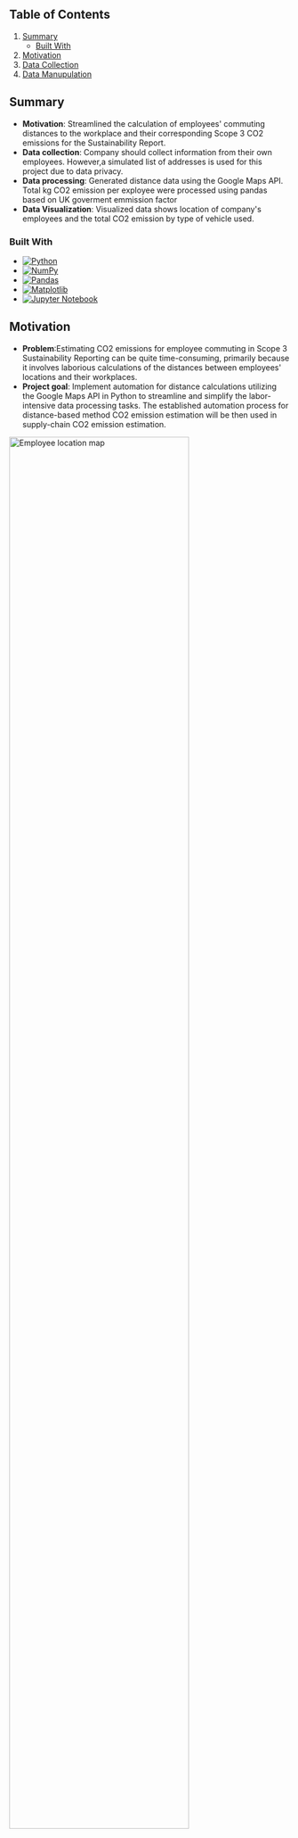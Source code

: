 <!-- anchor tag for back-to-top links -->
<a name="readme-top"></a>

<!-- TABLE OF CONTENTS -->
## Table of Contents
<ol>
  <li>
    <a href="#summary">Summary</a>
    <ul>
      <li><a href="#built-with">Built With</a></li>
    </ul>
  </li>
  <li>
    <a href="#motivation">Motivation</a>
  </li>
  <li>
    <a href="#data-collection">Data Collection</a>
  </li>
  <li>
    <a href="#data-manipulation">Data Manupulation</a>
  </li>
</ol>


<!-- SUMMARY -->
## Summary
+ **Motivation**: Streamlined the calculation of employees' commuting distances to the workplace and their corresponding Scope 3 CO2 emissions for the Sustainability Report. 
+ **Data collection**: Company should collect information from their own employees. However,a simulated list of addresses is used for this project due to data privacy.
+ **Data processing**: Generated distance data using the Google Maps API. Total kg CO2 emission per exployee were processed using pandas based on UK goverment emmission factor
+ **Data Visualization**: Visualized data shows location of company's employees and the total CO2 emission by type of vehicle used.

### Built With
* [![Python][Python-badge]][Python-url]
* [![NumPy][NumPy-badge]][NumPy-url]
* [![Pandas][Pandas-badge]][Pandas-url]
* [![Matplotlib][Matplotlib-badge]][Matplotlib-url]
* [![Jupyter Notebook][JupyterNotebook-badge]][JupyterNotebook-url]


<!-- MOTIVATION -->
## Motivation
+ **Problem**:Estimating CO2 emissions for employee commuting in Scope 3 Sustainability Reporting can be quite time-consuming, primarily because it involves laborious calculations of the distances between employees' locations and their workplaces.
+ **Project goal**: Implement automation for distance calculations utilizing the Google Maps API in Python to streamline and simplify the labor-intensive data processing tasks. The established automation process for distance-based method CO2 emission estimation will be then used in supply-chain CO2 emission estimation.

<img src="images/map.html" alt="Employee location map" width="80%"> 

<!-- DATA COLLECTION -->
## Data Collection
+ In the simulated dataset, information on 180 property listings from an online real estate platform is collected to represent employee locations. 
+ The vehicle types were randomly assigned to these employees.


<!-- DATA MANUPULATION -->
## Data Manupulation
+ **Data generating**: Distance between employees location and workplace were generated automatically using Google Maps API in python. Annual total kg CO2 emission of employee commuting were estimated based on distance-based method in GHG protocol.


<!-- DATA Visualization -->
## Data Visualization
+ **Python data visualization**: Spreaded locations of company's employees and the total CO2 emission by type of vehicle used were shown using Python data visualization packages. Annual employee commuting emissions can be included in the scope3 CO2 emission for Sustainability Reporting.


<p align="right">(<a href="#readme-top">back to top</a>)</p>

<!-- MARKDOWN LINKS -->
[Python-badge]: https://img.shields.io/badge/python-3670A0?style=for-the-badge&logo=python&logoColor=ffdd54
[Python-url]: https://www.python.org/
[NumPy-badge]: https://img.shields.io/badge/numpy-%23013243.svg?style=for-the-badge&logo=numpy&logoColor=white
[NumPy-url]: https://numpy.org/
[Pandas-badge]: https://img.shields.io/badge/pandas-%23150458.svg?style=for-the-badge&logo=pandas&logoColor=white
[Pandas-url]: https://pandas.pydata.org/
[Matplotlib-badge]: https://img.shields.io/badge/Matplotlib-%23ffffff.svg?style=for-the-badge&logo=Matplotlib&logoColor=black
[Matplotlib-url]: https://matplotlib.org/
[JupyterNotebook-badge]: https://img.shields.io/badge/jupyter-%23FA0F00.svg?style=for-the-badge&logo=jupyter&logoColor=white
[JupyterNotebook-url]: https://jupyter.org/
[PyCharm-badge]: https://img.shields.io/badge/pycharm-143?style=for-the-badge&logo=pycharm&logoColor=black&color=black&labelColor=green
[PyCharm-url]: https://www.jetbrains.com/pycharm/
